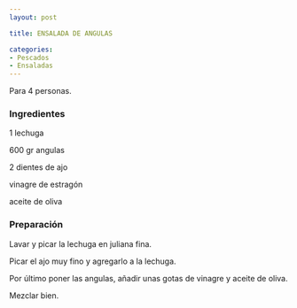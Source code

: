```yaml
---
layout: post

title: ENSALADA DE ANGULAS

categories:
- Pescados
- Ensaladas
---
```

Para 4 personas.

<h3>Ingredientes</h3>

1 lechuga

600 gr angulas

2 dientes de ajo

vinagre de estragón

aceite de oliva

<h3>Preparación</h3>

Lavar y picar la lechuga en juliana fina.

Picar el ajo muy fino y agregarlo a la lechuga.

Por último poner las angulas, añadir unas gotas de vinagre y aceite de oliva.

Mezclar bien.
